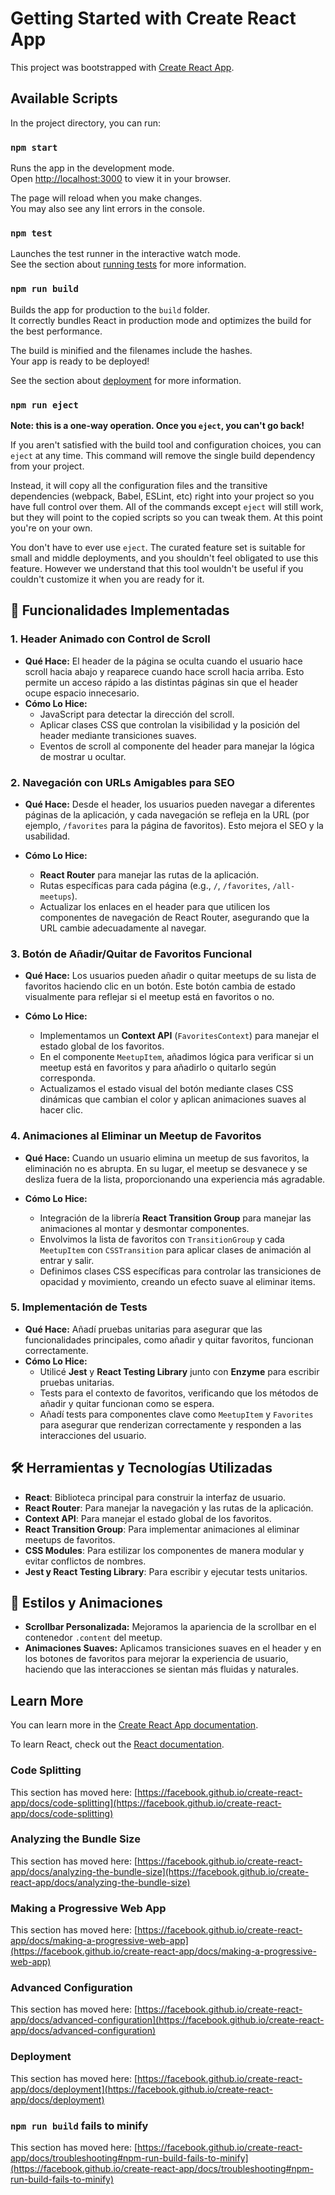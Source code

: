 # Getting Started with Create React App

This project was bootstrapped with [Create React App](https://github.com/facebook/create-react-app).

## Available Scripts

In the project directory, you can run:

### `npm start`

Runs the app in the development mode.\
Open [http://localhost:3000](http://localhost:3000) to view it in your browser.

The page will reload when you make changes.\
You may also see any lint errors in the console.

### `npm test`

Launches the test runner in the interactive watch mode.\
See the section about [running tests](https://facebook.github.io/create-react-app/docs/running-tests) for more information.

### `npm run build`

Builds the app for production to the `build` folder.\
It correctly bundles React in production mode and optimizes the build for the best performance.

The build is minified and the filenames include the hashes.\
Your app is ready to be deployed!

See the section about [deployment](https://facebook.github.io/create-react-app/docs/deployment) for more information.

### `npm run eject`

**Note: this is a one-way operation. Once you `eject`, you can't go back!**

If you aren't satisfied with the build tool and configuration choices, you can `eject` at any time. This command will remove the single build dependency from your project.

Instead, it will copy all the configuration files and the transitive dependencies (webpack, Babel, ESLint, etc) right into your project so you have full control over them. All of the commands except `eject` will still work, but they will point to the copied scripts so you can tweak them. At this point you're on your own.

You don't have to ever use `eject`. The curated feature set is suitable for small and middle deployments, and you shouldn't feel obligated to use this feature. However we understand that this tool wouldn't be useful if you couldn't customize it when you are ready for it.

## 🚀 Funcionalidades Implementadas

### 1. **Header Animado con Control de Scroll**

- **Qué Hace:** El header de la página se oculta cuando el usuario hace scroll hacia abajo y reaparece cuando hace scroll hacia arriba. Esto permite un acceso rápido a las distintas páginas sin que el header ocupe espacio innecesario.
- **Cómo Lo Hice:**
  - JavaScript para detectar la dirección del scroll.
  - Aplicar clases CSS que controlan la visibilidad y la posición del header mediante transiciones suaves.
  - Eventos de scroll al componente del header para manejar la lógica de mostrar u ocultar.

### 2. **Navegación con URLs Amigables para SEO**

- **Qué Hace:** Desde el header, los usuarios pueden navegar a diferentes páginas de la aplicación, y cada navegación se refleja en la URL (por ejemplo, `/favorites` para la página de favoritos). Esto mejora el SEO y la usabilidad.

- **Cómo Lo Hice:**
  - **React Router** para manejar las rutas de la aplicación.
  - Rutas específicas para cada página (e.g., `/`, `/favorites`, `/all-meetups`).
  - Actualizar los enlaces en el header para que utilicen los componentes de navegación de React Router, asegurando que la URL cambie adecuadamente al navegar.

### 3. **Botón de Añadir/Quitar de Favoritos Funcional**

- **Qué Hace:** Los usuarios pueden añadir o quitar meetups de su lista de favoritos haciendo clic en un botón. Este botón cambia de estado visualmente para reflejar si el meetup está en favoritos o no.

- **Cómo Lo Hice:**
  - Implementamos un **Context API** (`FavoritesContext`) para manejar el estado global de los favoritos.
  - En el componente `MeetupItem`, añadimos lógica para verificar si un meetup está en favoritos y para añadirlo o quitarlo según corresponda.
  - Actualizamos el estado visual del botón mediante clases CSS dinámicas que cambian el color y aplican animaciones suaves al hacer clic.

### 4. **Animaciones al Eliminar un Meetup de Favoritos**

- **Qué Hace:** Cuando un usuario elimina un meetup de sus favoritos, la eliminación no es abrupta. En su lugar, el meetup se desvanece y se desliza fuera de la lista, proporcionando una experiencia más agradable.

- **Cómo Lo Hice:**
  - Integración de la librería **React Transition Group** para manejar las animaciones al montar y desmontar componentes.
  - Envolvimos la lista de favoritos con `TransitionGroup` y cada `MeetupItem` con `CSSTransition` para aplicar clases de animación al entrar y salir.
  - Definimos clases CSS específicas para controlar las transiciones de opacidad y movimiento, creando un efecto suave al eliminar items.

### 5. **Implementación de Tests**

- **Qué Hace:** Añadí pruebas unitarias para asegurar que las funcionalidades principales, como añadir y quitar favoritos, funcionan correctamente.
- **Cómo Lo Hice:**
  - Utilicé **Jest** y **React Testing Library** junto con **Enzyme** para escribir pruebas unitarias.
  - Tests para el contexto de favoritos, verificando que los métodos de añadir y quitar funcionan como se espera.
  - Añadí tests para componentes clave como `MeetupItem` y `Favorites` para asegurar que renderizan correctamente y responden a las interacciones del usuario.

## 🛠️ Herramientas y Tecnologías Utilizadas

- **React**: Biblioteca principal para construir la interfaz de usuario.
- **React Router**: Para manejar la navegación y las rutas de la aplicación.
- **Context API**: Para manejar el estado global de los favoritos.
- **React Transition Group**: Para implementar animaciones al eliminar meetups de favoritos.
- **CSS Modules**: Para estilizar los componentes de manera modular y evitar conflictos de nombres.
- **Jest y React Testing Library**: Para escribir y ejecutar tests unitarios.

## 🎨 Estilos y Animaciones

- **Scrollbar Personalizada:** Mejoramos la apariencia de la scrollbar en el contenedor `.content` del meetup.
- **Animaciones Suaves:** Aplicamos transiciones suaves en el header y en los botones de favoritos para mejorar la experiencia de usuario, haciendo que las interacciones se sientan más fluidas y naturales.

## Learn More

You can learn more in the [Create React App documentation](https://facebook.github.io/create-react-app/docs/getting-started).

To learn React, check out the [React documentation](https://reactjs.org/).

### Code Splitting

This section has moved here: [https://facebook.github.io/create-react-app/docs/code-splitting](https://facebook.github.io/create-react-app/docs/code-splitting)

### Analyzing the Bundle Size

This section has moved here: [https://facebook.github.io/create-react-app/docs/analyzing-the-bundle-size](https://facebook.github.io/create-react-app/docs/analyzing-the-bundle-size)

### Making a Progressive Web App

This section has moved here: [https://facebook.github.io/create-react-app/docs/making-a-progressive-web-app](https://facebook.github.io/create-react-app/docs/making-a-progressive-web-app)

### Advanced Configuration

This section has moved here: [https://facebook.github.io/create-react-app/docs/advanced-configuration](https://facebook.github.io/create-react-app/docs/advanced-configuration)

### Deployment

This section has moved here: [https://facebook.github.io/create-react-app/docs/deployment](https://facebook.github.io/create-react-app/docs/deployment)

### `npm run build` fails to minify

This section has moved here: [https://facebook.github.io/create-react-app/docs/troubleshooting#npm-run-build-fails-to-minify](https://facebook.github.io/create-react-app/docs/troubleshooting#npm-run-build-fails-to-minify)
